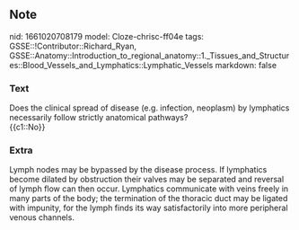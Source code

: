 ## Note
nid: 1661020708179
model: Cloze-chrisc-ff04e
tags: GSSE::!Contributor::Richard_Ryan, GSSE::Anatomy::Introduction_to_regional_anatomy::1._Tissues_and_Structures::Blood_Vessels_and_Lymphatics::Lymphatic_Vessels
markdown: false

### Text
<div class="toggle">
  Does the clinical spread of disease (e.g. infection, neoplasm) by
  lymphatics necessarily follow strictly anatomical pathways?
</div>
<div class="toggle">
  {{c1::No}}
</div>

### Extra
<p id="a2399664-2695-4451-9e65-c588dec839ed" class="">Lymph nodes
may be bypassed by the disease process. If lymphatics become
dilated by obstruction their valves may be separated and reversal
of lymph flow can then occur. Lymphatics communicate with veins
freely in many parts of the body; the termination of the thoracic
duct may be ligated with impunity, for the lymph finds its way
satisfactorily into more peripheral venous channels.
